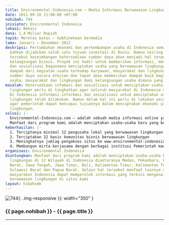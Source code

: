 ```yaml
---
title: Environmental-Indonesia.com – Media Informasi Berwawasan Lingkungan
date: 2011-09-16 11:08:00 +07:00
nohibah: 744
inisiator: Environmental Indonesia
lokasi: Bekasi
dana: 1,4 Miliar Rupiah
topik: Meretas batas – kebhinekaan bermedia
lama: Januari – Desember 2012
deskripsi: Pertumbuhan ekonomi dan perkembangan usaha di Indonesia semakin pesat dan
  bahkan dijadikan salah satu tujuan investasi di Dunia. Namun seiring dengan hal
  tersebut keseimbangan ketersediaan sumber daya akan menjadi hal terpenting dalam
  kelangsungan bisnis. Proyek ini hadir untuk memberikan informasi, memperluas jaringan
  dan sosialisasi bagaimana menciptakan usaha yang berwawasan lingkungan dengan meninjau
  dampak dari kegiatan usaha terhadap karyawan, masyarakat dan lingkungan. Memanfaatkan
  sumber daya secara efesien dan tepat akan memberikan dampak baik bagi pertumbuhan
  usaha, masyarakat dan lingkungan demi kelangsungan usaha dimasa yang akan datang.
masalah: Ketersediaan infomasi dan sosialisasi untuk menciptakan usaha berwawasan
  lingkungan perlu di tingkatkan agar seluruh masyarakat di Indonesia dan di Dunia.
  Di Indonesia informasi-informasi dan sosialisasi untuk menciptakan usaha yang berwawasan
  lingkungan telah dilakukan. Namun dalam hal ini perlu di lakukan secara berkelanjutan
  agar pemerintah dapat mencapai tujuannya dalam menciptakan ekonomi yang berwawasan
  lingkungan.
solusi: |-
  Environmental-Indonesia.com – adalah sebuah media informasi online yang ada di Indonesia dengan menyediakan informasi dan berita yang berhubungan dengan usaha-usaha terciptanya bisnis yang berwawasan lingkungan. Selain hal tersebut kami menyediakan wadah untuk komunitas yang ingin berbagi informasi, berita, gambar, film mengenai lingkungan di Indonesia. Dalam proyek ini kami akan melakukan sosialisasi ke-12 Wilayah di Indonesia diantaranya Medan, Pekanbaru, Palembang, Jawa Barat, Jawa Tengah, Jawa Timur, Bali, Kalimantan Timur, Kalimantan Tengah, Makasar, Sulawesi Barat dan Papua Barat. Dalam sosialisasi kali ini kami akan memberikan informasi mengenai peluang-peluang usaha local yang berwawasan lingkungan, informasi mengenai cara melakukan bisnis yang berwawasan lingkungan serta membentuk komunitas lokal sebagai sarana untuk menciptakan bisnis-bisnis baru yang berwawasan lingkungan.
  Manfaat dari program kami adalah menciptakan usaha-usaha baru yang berawasan lingkungan di 12 Wilayah di Indonesia diantaranya Medan, Pekanbaru, Palembang, Jawa Barat, Jawa Tengah, Jawa Timur, Bali, Kalimantan Timur, Kalimantan Tengah, Makasar, Sulawesi Barat dan Papua Barat. Selain hal tersebut manfaat lainnya adalah seluruh masyarakat Indonesia dapat memperoleh informasi yang terkini mengenai bisnis yang berwawasan lingkungan di situs kami
keberhasilan: |-
  1. Terciptanya minimal 12 pengusaha lokal yang berwawasan lingkungan
  2. Terciptakan 12 basis komunitas bisnis berwawasan lingkungan
  3. Meningkatnya jumlag pengakses situs ke www.environmental-indonesia.com berdasarkan google analisis ataupun jumlah pendaftar di komunitas care2id
  4. Membangun mirta kerjasama dengan berbagai institusi Pemerintah maupun swasta dalam menciptakan usaha berwawasan lingkungan (minimal 5 kerjasama)
organisasi: Environmental Indonesia
diuntungkan: Manfaat dari program kami adalah menciptakan usaha-usaha baru yang berawasan
  lingkungan di 12 Wilayah di Indonesia diantaranya Medan, Pekanbaru, Palembang, Jawa
  Barat, Jawa Tengah, Jawa Timur, Bali, Kalimantan Timur, Kalimantan Tengah, Makasar,
  Sulawesi Barat dan Papua Barat. Selain hal tersebut manfaat lainnya adalah seluruh
  masyarakat Indonesia dapat memperoleh informasi yang terkini mengenai bisnis yang
  berwawasan lingkungan di situs kami
layout: hibahcmb
---
```


![744](/static/img/hibahcmb/744.png){: .img-responsive }{: width="350" }

### {{ page.nohibah }} - {{ page.title }}

---
